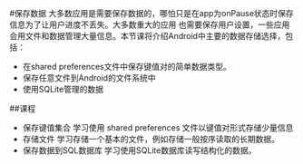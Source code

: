 #保存数据
大多数应用是需要保存数据的，哪怕只是在app为onPause状态时保存信息为了让用户进度不丢失。大多数重大的应用
也需要保存用户设置，一些应用会用文件和数据管理大量信息。本节课将介绍Android中主要的数据存储选择，包括：

- 在shared preferences文件中保存键值对的简单数据类型。
- 保存任意文件到Android的文件系统中
- 使用SQLite管理的数据

##课程

  - 保存键值集合
     学习使用 shared preferences 文件以键值对形式存储少量信息
  - 存储文件
    学习存储一个基本的文件，例如存储一般按序读取的长期数据。
  - 保存数据到SQL数据库
    学习使用SQLite数据库读写结构化的数据。